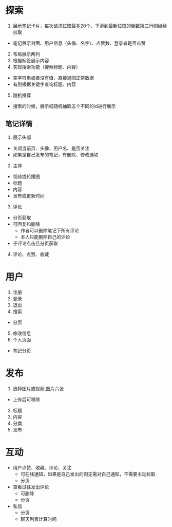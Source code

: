 # 探索
1. 展示笔记卡片，每次请求拉取最多20个，下滑到最新拉取的倒数第三行则继续拉取
  - 笔记展示封面、用户信息（头像、名字）、点赞数、登录者是否点赞
2. 布局展示两列
3. 根据标签展示内容
4. 实现搜索功能（搜索标题、内容）
  - 空字符串或者没有值，直接返回正常数据
  - 有则根据关键字查询标题、内容
5. 随机推荐
  - 搜索的时候，展示框随机抽取五个不同的id进行展示

## 笔记详情
1. 展示头部
  - 关闭当前页、头像、用户名、是否关注
  - 如果是自己发布的笔记，有删除、修改选项
2. 主体
  - 视频或轮播图
  - 标题
  - 内容
  - 发布或更新时间
3. 评论
  - 分页获取
  - 可回复和删除
    - 作者可以删除笔记下所有评论
    - 本人只能删除自己的评论
  - 子评论点击且分页获取
4. 评论、点赞、收藏

# 用户
1. 注册
2. 登录
3. 退出
4. 搜索
  - 分页
5. 修改信息
6. 个人页面
  - 笔记分页

# 发布
1. 选择图片或视频,图片六张
  - 上传后可移除
2. 标题
3. 内容
4. 分类
5. 发布

# 互动
- 用户点赞、收藏、评论、关注
  - 可在线通知，如果是自己发出的则无需对自己通知，不需要主动拉取
  - 分页
- 查看过往发出评论
  - 可删除
  - 分页
- 私信
  - 分页
  - 聊天列表计算时间